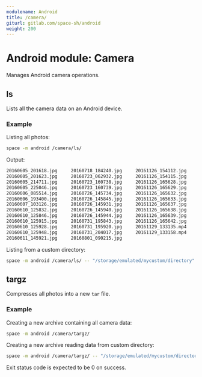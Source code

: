 ```yaml
---
modulename: Android
title: /camera/
giturl: gitlab.com/space-sh/android
weight: 200
---
```

# Android module: Camera

Manages Android camera operations.


## ls
Lists all the camera data on an Android device.

### Example

Listing all photos:
```sh
space -m android /camera/ls/
```

Output:
```sh
20160605_201618.jpg     20160718_184240.jpg     20161126_154112.jpg             
20160605_201623.jpg     20160723_062932.jpg     20161126_154115.jpg             
20160605_214711.jpg     20160723_160738.jpg     20161126_165628.jpg             
20160605_225046.jpg     20160723_160739.jpg     20161126_165629.jpg             
20160606_085514.jpg     20160726_145734.jpg     20161126_165632.jpg             
20160606_193400.jpg     20160726_145845.jpg     20161126_165633.jpg             
20160607_103126.jpg     20160726_145931.jpg     20161126_165637.jpg             
20160610_125832.jpg     20160726_145940.jpg     20161126_165638.jpg             
20160610_125846.jpg     20160726_145944.jpg     20161126_165639.jpg             
20160610_125915.jpg     20160731_195843.jpg     20161126_165642.jpg             
20160610_125928.jpg     20160731_195920.jpg     20161129_133135.mp4             
20160610_125948.jpg     20160731_204017.jpg     20161129_133158.mp4             
20160611_145921.jpg     20160801_090215.jpg   
```

Listing from a custom directory:
```sh
space -m android /camera/ls/ -- "/storage/emulated/mycustom/directory"
```

## targz

Compresses all photos into a new `tar` file.

### Example
Creating a new archive containing all camera data:
```sh
space -m android /camera/targz/
```

Creating a new archive reading data from custom directory:
```sh
space -m android /camera/targz/ -- "/storage/emulated/mycustom/directory"
```

Exit status code is expected to be 0 on success.
